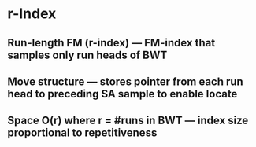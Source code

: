 # r-Index

## Run-length FM (r-index) — FM-index that samples only run heads of BWT
## Move structure — stores pointer from each run head to preceding SA sample to enable locate
## Space O(r) where r = #runs in BWT — index size proportional to repetitiveness
